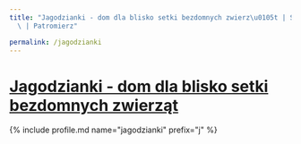 ```yaml
---
title: "Jagodzianki - dom dla blisko setki bezdomnych zwierz\u0105t | Statystyki patronite.pl\
  \ | Patromierz"

permalink: /jagodzianki
---
```


# [Jagodzianki - dom dla blisko setki bezdomnych zwierząt](https://patronite.pl/jagodzianki)

{% include profile.md name="jagodzianki" prefix="j" %}

